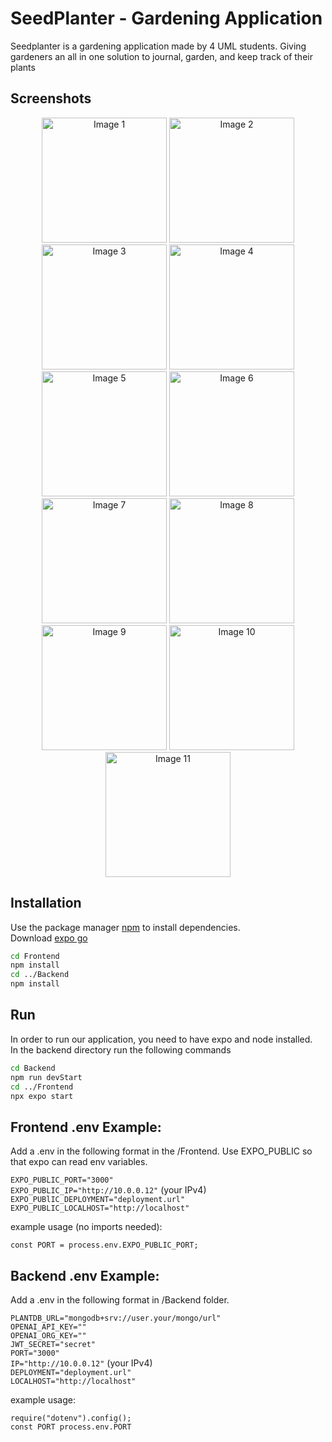 # SeedPlanter - Gardening Application

Seedplanter is a gardening application made by 4 UML students. Giving gardeners an all in one solution to journal, garden, and keep track of their plants

## Screenshots

<p align="center">
  <img src="https://github.com/SeedPlanterOrg/seedplanter-mobile/assets/67339817/6f95472e-46bc-4001-836f-0a95151e3889" alt="Image 1" width="200"/>
  <img src="https://github.com/SeedPlanterOrg/seedplanter-mobile/assets/67339817/a72cfeab-bb9f-4f67-9474-be4b04339da3" alt="Image 2" width="200"/>
  <img src="https://github.com/SeedPlanterOrg/seedplanter-mobile/assets/67339817/3873f216-2e05-446d-ae3d-65d6437d1515" alt="Image 3" width="200"/>
  <img src="https://github.com/SeedPlanterOrg/seedplanter-mobile/assets/67339817/58a6ee53-1e76-4c7d-9a23-18ef6e20a88a" alt="Image 4" width="200"/>
  <img src="https://github.com/SeedPlanterOrg/seedplanter-mobile/assets/67339817/a704905e-17c4-49c1-8aaf-a751a700eaf6" alt="Image 5" width="200"/>
  <img src="https://github.com/SeedPlanterOrg/seedplanter-mobile/assets/67339817/0e077756-8cd3-45d4-8ed3-357d1e5f05be" alt="Image 6" width="200"/>
  <img src="https://github.com/SeedPlanterOrg/seedplanter-mobile/assets/67339817/1cff81f9-424c-46d4-ac9e-2e044d4821b0" alt="Image 7" width="200"/>
  <img src="https://github.com/SeedPlanterOrg/seedplanter-mobile/assets/67339817/190bca39-e3d7-4839-8aaf-5c491e69cba7" alt="Image 8" width="200"/>
  <img src="https://github.com/SeedPlanterOrg/seedplanter-mobile/assets/67339817/ea275e73-b653-435e-af06-c647b820b13f" alt="Image 9" width="200"/>
  <img src="https://github.com/SeedPlanterOrg/seedplanter-mobile/assets/67339817/dabddd34-f806-4e91-bfd1-eb8828d04fac" alt="Image 10" width="200"/>
  <img src="https://github.com/SeedPlanterOrg/seedplanter-mobile/assets/67339817/af0dbca5-2e4f-4f87-8989-44bb682bb79d" alt="Image 11" width="200"/>
</p>





## Installation

Use the package manager [npm](https://www.npmjs.com/) to install dependencies.\
Download [expo go](https://docs.expo.dev/get-started/installation/)

```bash
cd Frontend
npm install
cd ../Backend
npm install
```
## Run

In order to run our application, you need to have expo and node installed.\
In the backend directory run the following commands
```bash
cd Backend
npm run devStart
cd ../Frontend
npx expo start
```

## Frontend .env Example:

Add a .env in the following format in the /Frontend.
Use EXPO_PUBLIC so that expo can read env variables.

`EXPO_PUBLIC_PORT="3000"`\
`EXPO_PUBLIC_IP="http://10.0.0.12"` (your IPv4)\
`EXPO_PUBlIC_DEPLOYMENT="deployment.url"`\
`EXPO_PUBLIC_LOCALHOST="http://localhost"`

example usage (no imports needed):

`const PORT = process.env.EXPO_PUBLIC_PORT;`

## Backend .env Example:

Add a .env in the following format in /Backend folder.

`PLANTDB_URL="mongodb+srv://user.your/mongo/url"`\
`OPENAI_API_KEY=""`\
`OPENAI_ORG_KEY=""`\
`JWT_SECRET="secret"`\
`PORT="3000"`<br>
`IP="http://10.0.0.12"` (your IPv4)\
`DEPLOYMENT="deployment.url"`\
`LOCALHOST="http://localhost"`

example usage:

`require("dotenv").config();`<br>
`const PORT process.env.PORT`




